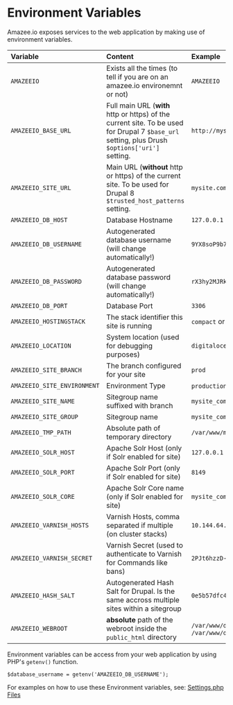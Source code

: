 # Environment Variables

Amazee.io exposes services to the web application by making use of environment variables.

| Variable | Content | Example |
| :--- | :--- | :--- |
| `AMAZEEIO` | Exists all the times \(to tell if you are on an amazee.io environemnt or not\) | `AMAZEEIO` |
| `AMAZEEIO_BASE_URL` | Full main URL \(**with** http or https\) of the current site. To be used for Drupal 7 `$base_url` setting, plus Drush `$options['uri']` setting. | `http://mysite.com.develop.zh1.compact.amazee.io` |
| `AMAZEEIO_SITE_URL` | Main URL \(**without** http or https\) of the current site. To be used for Drupal 8 `$trusted_host_patterns` setting. | `mysite.com.develop.zh1.compact.amazee.io` |
| `AMAZEEIO_DB_HOST` | Database Hostname | `127.0.0.1` |
| `AMAZEEIO_DB_USERNAME` | Autogenerated database username \(will change automatically!\) | `9YX8soP9b7acN6FXM2Ho` |
| `AMAZEEIO_DB_PASSWORD` | Autogenerated database password \(will change automatically!\) | `rX3hy2MJRk27g82MkjZq` |
| `AMAZEEIO_DB_PORT` | Database Port | `3306` |
| `AMAZEEIO_HOSTINGSTACK` | The stack identifier this site is running | `compact` or `cluster` |
| `AMAZEEIO_LOCATION` | System location \(used for debugging purposes\) | `digitalocean` |
| `AMAZEEIO_SITE_BRANCH` | The branch configured for your site | `prod` |
| `AMAZEEIO_SITE_ENVIRONMENT` | Environment Type | `production` or `development` |
| `AMAZEEIO_SITE_NAME` | Sitegroup name suffixed with branch | `mysite_com_prod` |
| `AMAZEEIO_SITE_GROUP` | Sitegroup name | `mysite_com` |
| `AMAZEEIO_TMP_PATH` | Absolute path of temporary directory | `/var/www/mysite_com_prod/tmp` |
| `AMAZEEIO_SOLR_HOST` | Apache Solr Host \(only if Solr enabled for site\) | `127.0.0.1` |
| `AMAZEEIO_SOLR_PORT` | Apache Solr Port \(only if Solr enabled for site\) | `8149` |
| `AMAZEEIO_SOLR_CORE` | Apache Solr Core name \(only if Solr enabled for site\) | `mysite_com` |
| `AMAZEEIO_VARNISH_HOSTS` | Varnish Hosts, comma separated if multiple \(on cluster stacks\) | `10.144.64.15,10.144.64.16` |
| `AMAZEEIO_VARNISH_SECRET` | Varnish Secret \(used to authenticate to Varnish for Commands like bans\) | `2PJt6hzzD-xmDYjHtpHaHe-Ld42sCCXpGaitQRg-6shG2q` |
| `AMAZEEIO_HASH_SALT` | Autogenerated Hash Salt for Drupal. Is the same accross multiple sites within a sitegroup | `0e5b57dfc4d01959a40c2fcb16b1d785` |
| `AMAZEEIO_WEBROOT` | **absolute** path of the webroot inside the `public_html` directory | `/var/www/drupal/public_html/web` or `/var/www/drupal/public_html`  |


Environment variables can be access from your web application by using PHP's `getenv()` function.

```
$database_username = getenv('AMAZEEIO_DB_USERNAME');
```

For examples on how to use these Environment variables, see: [Settings.php Files](./settingsphpfiles.html)
